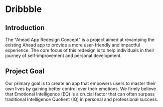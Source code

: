 # Dribbble
## Introduction
The "Ahead App Redesign Concept" is a project aimed at revamping the existing Ahead app to provide a more user-friendly and impactful experience. The core focus of this redesign is to help individuals in their journey of self-improvement and personal development.

## Project Goal
Our primary goal is to create an app that empowers users to master their own lives by gaining better control over their emotions. We firmly believe that Emotional Intelligence (EQ) is a crucial factor that can often surpass traditional Intelligence Quotient (IQ) in personal and professional success.

